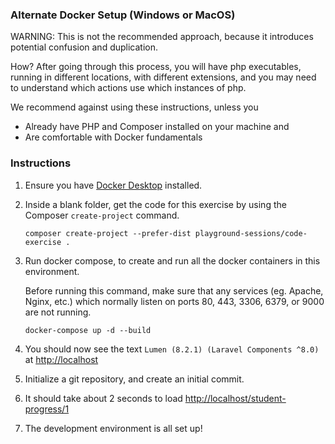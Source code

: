 ### Alternate Docker Setup (Windows or MacOS)

WARNING: This is not the recommended approach, because it introduces potential confusion and duplication.

How? After going through this process, you will have php executables, running in different locations,
with different extensions, and you may need to understand which actions use which instances of php. 

We recommend against using these instructions, unless you
- Already have PHP and Composer installed on your machine and
- Are comfortable with Docker fundamentals

### Instructions

1. Ensure you have [Docker Desktop](https://www.docker.com/products/docker-desktop) installed.
   
1. Inside a blank folder, get the code for this exercise by using the Composer `create-project` command.

   ```
   composer create-project --prefer-dist playground-sessions/code-exercise .
   ```

1. Run docker compose, to create and run all the docker containers in this environment.

   Before running this command, make sure that any services (eg. Apache, Nginx, etc.) which normally listen
   on ports 80, 443, 3306, 6379, or 9000 are not running.
   ```
   docker-compose up -d --build
   ```

1. You should now see the text `Lumen (8.2.1) (Laravel Components ^8.0)` at [http://localhost](http://localhost)

1. Initialize a git repository, and create an initial commit.

1. It should take about 2 seconds to load [http://localhost/student-progress/1](http://localhost/student-progress/1)

1. The development environment is all set up!
